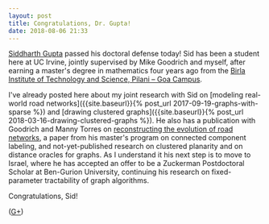 ```yaml
---
layout: post
title: Congratulations, Dr. Gupta!
date: 2018-08-06 21:33
---
```

[Siddharth Gupta](https://www.ics.uci.edu/~guptasid/) passed his doctoral defense today! Sid has been a student here at UC Irvine, jointly supervised by Mike Goodrich and myself, after earning a master's degree in mathematics four years ago from the [Birla Institute of Technology and Science, Pilani – Goa Campus](https://en.wikipedia.org/wiki/Birla_Institute_of_Technology_and_Science,_Pilani_%E2%80%93_Goa_Campus).

I've already posted here about my joint research with Sid on [modeling real-world road networks]({{site.baseurl}}{% post_url 2017-09-19-graphs-with-sparse %}) and [drawing clustered graphs]({{site.baseurl}}{% post_url 2018-03-16-drawing-clustered-graphs %}). He also has a publication with Goodrich and Manny Torres on [reconstructing the evolution of road networks](http://arxiv.org/abs/1609.07239), a paper from his master's program on connected component labeling, and not-yet-published research on clustered planarity and on distance oracles for graphs. As I understand it his next step is to move to Israel, where he has accepted an offer to be a Zuckerman Postdoctoral Scholar at Ben-Gurion University, continuing his research on fixed-parameter tractability of graph algorithms.

Congratulations, Sid!

([G+](https://web.archive.org/web/20190210052352/https://plus.google.com/100003628603413742554/posts/hSWWxL429eB))